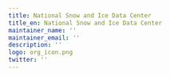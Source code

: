 ```yaml
---
title: National Snow and Ice Data Center
title_en: National Snow and Ice Data Center
maintainer_name: ''
maintainer_email: ''
description: ''
logo: org_icon.png
twitter: ''
---
```

